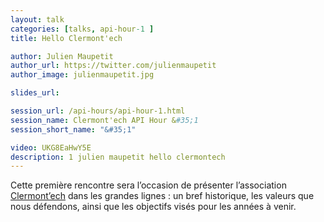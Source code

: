 ```yaml
---
layout: talk
categories: [talks, api-hour-1 ]
title: Hello Clermont'ech

author: Julien Maupetit
author_url: https://twitter.com/julienmaupetit
author_image: julienmaupetit.jpg

slides_url:

session_url: /api-hours/api-hour-1.html
session_name: Clermont'ech API Hour &#35;1
session_short_name: "&#35;1"

video: UKG8EaHwY5E
description: 1 julien maupetit hello clermontech
---
```




Cette première rencontre sera l’occasion de présenter l’association
[Clermont’ech](http://clermontech.org) dans les grandes lignes : un bref historique,
les valeurs que nous défendons, ainsi que les objectifs visés pour les années à venir.
